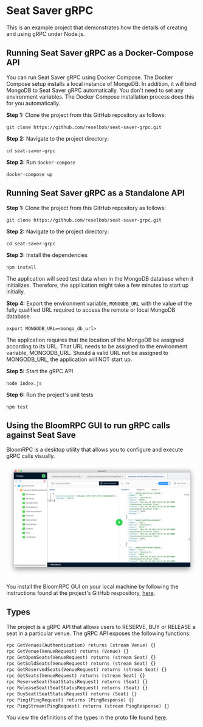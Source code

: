 # Seat Saver gRPC

This is an example project that demonstrates how the details of creating and using gRPC under Node.js.

## Running Seat Saver gRPC as a Docker-Compose API
You can run Seat Saver gRPC using Docker Compose. The Docker Compose setup installs a local instance of MongoDB. In 
addition, it will bind MongoDB to Seat Saver gRPC automatically. You don't need to set any environment variables. The
Docker Compose installation process does this for you automatically.

**Step 1:** Clone the project from this GitHub repository as follows:

`git clone https://github.com/reselbob/seat-saver-grpc.git`

**Step 2:** Navigate to the project directory:

`cd seat-saver-grpc`

**Step 3:** Run `docker-compose`

`docker-compose up`

## Running Seat Saver gRPC as a Standalone API

**Step 1:** Clone the project from this GitHub repository as follows:

`git clone https://github.com/reselbob/seat-saver-grpc.git`

**Step 2:** Navigate to the project directory:

`cd seat-saver-grpc`

**Step 3:** Install the dependencies

`npm install`

The application will seed test data when in the MongoDB database when it initializes.
Therefore, the application might take a few minutes to start up initially.

**Step 4:** Export the environment variable, `MONGODB_URL` with the value of the fully qualified URL required
to access the remote or local MongoDB database.

`export MONGODB_URL=<mongo_db_url>`

The application requires that the location of the MongoDB be assigned according to its URL. That URL needs to be assigned to the environment variable, MONGODB_URL.
Should a valid URL not be assigned to MONGODB_URL, the application will NOT start up.

**Step 5:** Start the gRPC API

`node index.js`

**Step 6:** Run the project's unit tests

`npm test`

## Using the BloomRPC GUI to run gRPC calls against Seat Save

BloomRPC is a desktop utility that allows you to configure and execute gRPC calls visually.

![bloomgrpc](./images/bloomrpc-gui.png)

You install the BloomRPC GUI on your local machine by following the instructions found at
the project's GitHub respository, [here](https://github.com/uw-labs/bloomrpc).

## Types
The project is a gRPC API that allows users to RESERVE, BUY or RELEASE a seat in a particular venue. The gRPC
API exposes the following functions:

```grpc
rpc GetVenues(Authentication) returns (stream Venue) {}
rpc GetVenue(VenueRequest) returns (Venue) {}
rpc GetOpenSeats(VenueRequest) returns (stream Seat) {}
rpc GetSoldSeats(VenueRequest) returns (stream Seat) {}
rpc GetReservedSeats(VenueRequest) returns (stream Seat) {}
rpc GetSeats(VenueRequest) returns (stream Seat) {}
rpc ReserveSeat(SeatStatusRequest) returns (Seat) {}
rpc ReleaseSeat(SeatStatusRequest) returns (Seat) {}
rpc BuySeat(SeatStatusRequest) returns (Seat) {}
rpc Ping(PingRequest) returns (PingResponse) {}
rpc PingStream(PingRequest) returns (stream PingResponse) {}
```

You view the definitions of the types in the proto file found [here](./proto/seatsaver.proto).



